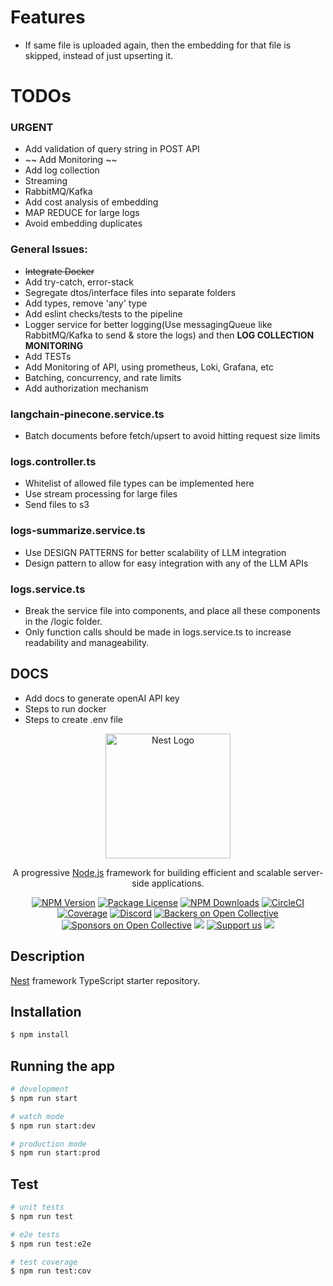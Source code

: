 # Features

- If same file is uploaded again, then the embedding for that file is skipped, instead of just upserting it.

# TODOs

### **URGENT**

- Add validation of query string in POST API
- ~~ Add Monitoring ~~
- Add log collection
- Streaming
- RabbitMQ/Kafka
- Add cost analysis of embedding
- MAP REDUCE for large logs
- Avoid embedding duplicates

### General Issues:

- ~~Integrate Docker~~
- Add try-catch, error-stack
- Segregate dtos/interface files into separate folders
- Add types, remove 'any' type
- Add eslint checks/tests to the pipeline
- Logger service for better logging(Use messagingQueue like RabbitMQ/Kafka to send & store the logs) and then **LOG COLLECTION MONITORING**
- Add TESTs
- Add Monitoring of API, using prometheus, Loki, Grafana, etc
- Batching, concurrency, and rate limits
- Add authorization mechanism

### langchain-pinecone.service.ts

- Batch documents before fetch/upsert to avoid hitting request size limits

### logs.controller.ts

- Whitelist of allowed file types can be implemented here
- Use stream processing for large files
- Send files to s3

### logs-summarize.service.ts

- Use DESIGN PATTERNS for better scalability of LLM integration
- Design pattern to allow for easy integration with any of the LLM APIs

### logs.service.ts

- Break the service file into components, and place all these components in the /logic folder.
- Only function calls should be made in logs.service.ts to increase readability and manageability.

## DOCS

- Add docs to generate openAI API key
- Steps to run docker
- Steps to create .env file

<p align="center">
  <a href="http://nestjs.com/" target="blank"><img src="https://nestjs.com/img/logo-small.svg" width="200" alt="Nest Logo" /></a>
</p>

[circleci-image]: https://img.shields.io/circleci/build/github/nestjs/nest/master?token=abc123def456
[circleci-url]: https://circleci.com/gh/nestjs/nest

  <p align="center">A progressive <a href="http://nodejs.org" target="_blank">Node.js</a> framework for building efficient and scalable server-side applications.</p>
    <p align="center">
<a href="https://www.npmjs.com/~nestjscore" target="_blank"><img src="https://img.shields.io/npm/v/@nestjs/core.svg" alt="NPM Version" /></a>
<a href="https://www.npmjs.com/~nestjscore" target="_blank"><img src="https://img.shields.io/npm/l/@nestjs/core.svg" alt="Package License" /></a>
<a href="https://www.npmjs.com/~nestjscore" target="_blank"><img src="https://img.shields.io/npm/dm/@nestjs/common.svg" alt="NPM Downloads" /></a>
<a href="https://circleci.com/gh/nestjs/nest" target="_blank"><img src="https://img.shields.io/circleci/build/github/nestjs/nest/master" alt="CircleCI" /></a>
<a href="https://coveralls.io/github/nestjs/nest?branch=master" target="_blank"><img src="https://coveralls.io/repos/github/nestjs/nest/badge.svg?branch=master#9" alt="Coverage" /></a>
<a href="https://discord.gg/G7Qnnhy" target="_blank"><img src="https://img.shields.io/badge/discord-online-brightgreen.svg" alt="Discord"/></a>
<a href="https://opencollective.com/nest#backer" target="_blank"><img src="https://opencollective.com/nest/backers/badge.svg" alt="Backers on Open Collective" /></a>
<a href="https://opencollective.com/nest#sponsor" target="_blank"><img src="https://opencollective.com/nest/sponsors/badge.svg" alt="Sponsors on Open Collective" /></a>
  <a href="https://paypal.me/kamilmysliwiec" target="_blank"><img src="https://img.shields.io/badge/Donate-PayPal-ff3f59.svg"/></a>
    <a href="https://opencollective.com/nest#sponsor"  target="_blank"><img src="https://img.shields.io/badge/Support%20us-Open%20Collective-41B883.svg" alt="Support us"></a>
  <a href="https://twitter.com/nestframework" target="_blank"><img src="https://img.shields.io/twitter/follow/nestframework.svg?style=social&label=Follow"></a>
</p>
  <!--[![Backers on Open Collective](https://opencollective.com/nest/backers/badge.svg)](https://opencollective.com/nest#backer)
  [![Sponsors on Open Collective](https://opencollective.com/nest/sponsors/badge.svg)](https://opencollective.com/nest#sponsor)-->

## Description

[Nest](https://github.com/nestjs/nest) framework TypeScript starter repository.

## Installation

```bash
$ npm install
```

## Running the app

```bash
# development
$ npm run start

# watch mode
$ npm run start:dev

# production mode
$ npm run start:prod
```

## Test

```bash
# unit tests
$ npm run test

# e2e tests
$ npm run test:e2e

# test coverage
$ npm run test:cov
```
